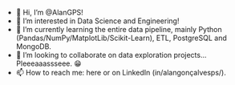 - 👋 Hi, I’m @AlanGPS!
- 👀 I’m interested in Data Science and Engineering!
- 🌱 I’m currently learning the entire data pipeline, mainly Python (Pandas/NumPy/MatplotLib/Scikit-Learn), ETL, PostgreSQL and MongoDB.
- 💞️ I’m looking to collaborate on data exploration projects... Pleeeaaassseee. 😁
- 📫 How to reach me: here or on LinkedIn (in/alangonçalvesps/).

<!---
AlanGPS/AlanGPS is a ✨ special ✨ repository because its `README.md` (this file) appears on your GitHub profile.
You can click the Preview link to take a look at your changes.
--->
